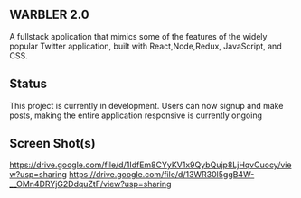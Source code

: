 ## WARBLER 2.0
A fullstack application that mimics some of the features of the widely popular Twitter application, built with React,Node,Redux, JavaScript, and CSS.

## Status
This project is currently in development. Users can now signup and make posts, making the entire application responsive is currently ongoing

## Screen Shot(s)
https://drive.google.com/file/d/1IdfEm8CYyKV1x9QybQujp8LjHqvCuocy/view?usp=sharing
https://drive.google.com/file/d/13WR30l5ggB4W-__OMn4DRYjG2DdquZtF/view?usp=sharing
